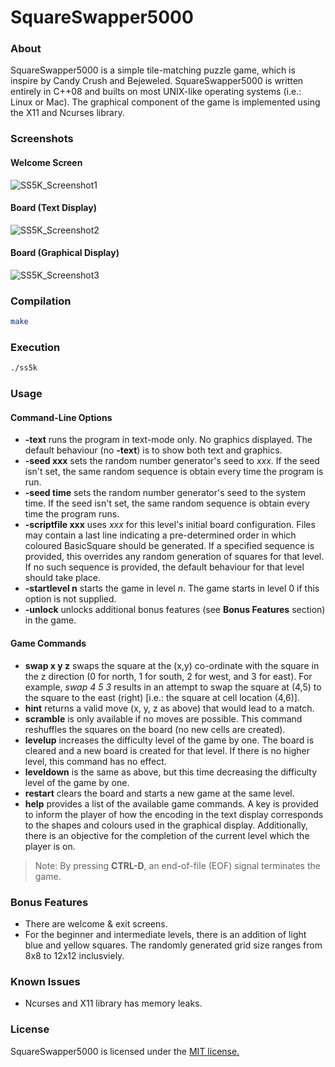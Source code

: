 # SquareSwapper5000
### About
SquareSwapper5000 is a simple tile-matching puzzle game, which is inspire by Candy Crush and Bejeweled. SquareSwapper5000 is written entirely in C++08 and builts on most UNIX-like operating systems (i.e.: Linux or Mac). The graphical component of the game is implemented using the X11 and Ncurses library.

### Screenshots
#### Welcome Screen
![SS5K_Screenshot1](https://cloud.githubusercontent.com/assets/7763904/7016955/b40af728-dcbd-11e4-8f0b-3ce54870f3c0.png)
#### Board (Text Display)
![SS5K_Screenshot2](https://cloud.githubusercontent.com/assets/7763904/7016997/7491dbb0-dcbe-11e4-9620-3b800a20139c.png)
#### Board (Graphical Display)
![SS5K_Screenshot3](https://cloud.githubusercontent.com/assets/7763904/7017035/f9791ca8-dcbe-11e4-95d7-bc570de1f78f.png)

### Compilation
```bash
make
```

### Execution
```bash
./ss5k
```

### Usage
#### Command-Line Options
- **-text** runs the program in text-mode only. No graphics displayed. The default behaviour (no **-text**) is to show both text and graphics.
- **-seed xxx** sets the random number generator's seed to *xxx*. If the seed isn't set, the same random sequence is obtain every time the program is run.
- **-seed time** sets the random number generator's seed to the system time. If the seed isn't set, the same random sequence is obtain every time the program runs.
- **-scriptfile xxx** uses *xxx* for this level's initial board configuration. Files may contain a last line indicating a pre-determined order in which coloured BasicSquare should be generated. If a specified sequence is provided, this overrides any random generation of squares for that level. If no such sequence is provided, the default behaviour for that level should take place.
- **-startlevel n** starts the game in level *n*. The game starts in level 0 if this option is not supplied.
- **-unlock** unlocks additional bonus features (see **Bonus Features** section) in the game.

#### Game Commands 
- **swap x y z** swaps the square at the (x,y) co-ordinate with the square in the z direction (0 for north, 1 for south, 2 for west, and 3 for east). For example, *swap 4 5 3* results in an attempt to swap the square at (4,5) to the square to the east (right) [i.e.: the square at cell location (4,6)].
- **hint** returns a valid move (x, y, z as above) that would lead to a match.
- **scramble** is only available if no moves are possible. This command reshuffles the squares on the board (no new cells are created).
- **levelup** increases the difficulty level of the game by one. The board is cleared and a new board is created for that level. If there is no higher level, this command has no effect.
- **leveldown** is the same as above, but this time decreasing the difficulty level of the game by one.
- **restart** clears the board and starts a new game at the same level.
- **help** provides a list of the available game commands. A key is provided to inform the player of how the encoding in the text display corresponds to the shapes and colours used in the graphical display. Additionally, there is an objective for the completion of the current level which the player is on.

> Note: By pressing **CTRL-D**, an end-of-file (EOF) signal terminates the game.

### Bonus Features
- There are welcome & exit screens.
- For the beginner and intermediate levels, there is an addition of light blue and yellow squares. The randomly generated grid size ranges from 8x8 to 12x12 inclusviely.

### Known Issues
- Ncurses and X11 library has memory leaks.

### License
SquareSwapper5000 is licensed under the [MIT license.](https://github.com/elailai94/SquareSwapper5000/blob/master/LICENSE)

